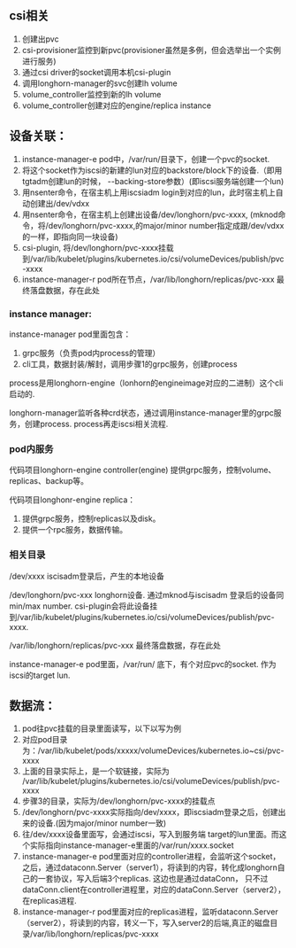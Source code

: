 ## csi相关
1. 创建出pvc
2. csi-provisioner监控到新pvc(provisioner虽然是多例，但会选举出一个实例进行服务)
3. 通过csi driver的socket调用本机csi-plugin
4. 调用longhorn-manager的svc创建lh volume
5. volume_controller监控到新的lh volume
6. volume_controller创建对应的engine/replica instance




## 设备关联：
1. instance-manager-e pod中，/var/run/目录下，创建一个pvc的socket.
2. 将这个socket作为iscsi的新建的lun对应的backstore/block下的设备.（即用tgtadm创建lun的时候， --backing-store参数）(即iscsi服务端创建一个lun)
3. 用nsenter命令，在宿主机上用iscsiadm login到对应的lun，此时宿主机上自动创建出/dev/vdxx
4. 用nsenter命令，在宿主机上创建出设备/dev/longhorn/pvc-xxxx, (mknod命令，将/dev/longhorn/pvc-xxxx,的major/minor number指定成跟/dev/vdxx的一样，即指向同一块设备)
5. csi-plugin, 将/dev/longhorn/pvc-xxxx挂载到/var/lib/kubelet/plugins/kubernetes.io/csi/volumeDevices/publish/pvc-xxxx
6. instance-manager-r pod所在节点，/var/lib/longhorn/replicas/pvc-xxx  最终落盘数据，存在此处

### instance manager:
instance-manager pod里面包含：
1. grpc服务（负责pod内process的管理）
2. cli工具，数据封装/解封，调用步骤1的grpc服务，创建process

process是用longhorn-engine（lonhorn的engineimage对应的二进制）这个cli启动的.

longhorn-manager监听各种crd状态，通过调用instance-manager里的grpc服务，创建process. process再走iscsi相关流程.

### pod内服务

代码项目longhorn-engine controller(engine) 提供grpc服务，控制volume、replicas、backup等。

代码项目longhonr-engine replica：
1. 提供grpc服务，控制replicas以及disk。 
2. 提供一个rpc服务，数据传输。

### 相关目录
/dev/xxxx  iscisadm登录后，产生的本地设备

/dev/longhorn/pvc-xxx longhorn设备. 通过mknod与iscisadm 登录后的设备同min/max number. csi-plugin会将此设备挂到/var/lib/kubelet/plugins/kubernetes.io/csi/volumeDevices/publish/pvc-xxxx.

/var/lib/longhorn/replicas/pvc-xxx  最终落盘数据，存在此处

instance-manager-e pod里面，/var/run/ 底下，有个对应pvc的socket. 作为iscsi的target lun.


## 数据流：
1. pod往pvc挂载的目录里面读写，以下以写为例
2. 对应pod目录为：/var/lib/kubelet/pods/xxxxx/volumeDevices/kubernetes.io~csi/pvc-xxxx
3. 上面的目录实际上，是一个软链接，实际为 /var/lib/kubelet/plugins/kubernetes.io/csi/volumeDevices/publish/pvc-xxxx
4. 步骤3的目录，实际为/dev/longhorn/pvc-xxxx的挂载点
5. /dev/longhorn/pvc-xxxx实际指向/dev/xxxx，即iscsiadm登录之后，创建出来的设备.(因为major/minor number一致)
6. 往/dev/xxxx设备里面写，会通过iscsi，写入到服务端 target的lun里面。而这个实际指向instance-manager-e里面的/var/run/xxxx.socket
7. instance-manager-e pod里面对应的controller进程，会监听这个socket，之后，通过dataconn.Server（server1），将读到的内容，转化成longhorn自己的一套协议，写入后端3个replicas. 这边也是通过dataConn，
只不过dataConn.client在controller进程里，对应的dataConn.Server（server2），在replicas进程.
8. instance-manager-r pod里面对应的replicas进程，监听dataconn.Server（server2），将读到的内容，转义一下，写入server2的后端,真正的磁盘目录/var/lib/longhorn/replicas/pvc-xxxx
